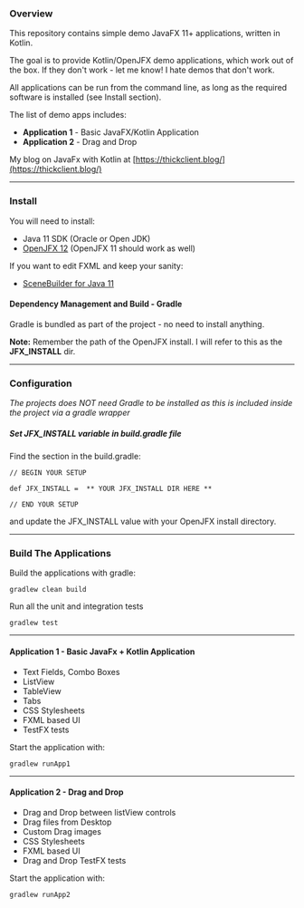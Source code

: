 ### Overview

This repository contains simple demo JavaFX 11+ applications, written
in Kotlin. 

The goal is to provide Kotlin/OpenJFX demo applications, which work out of the box. 
If they don't work - let me know! I hate demos that don't work.

All applications can be run from the command line, as long as the required software
is installed (see Install section).

The list of demo apps includes:

  * **Application 1** -  Basic JavaFX/Kotlin Application
  * **Application 2** -  Drag and Drop 
  
My blog on JavaFx with Kotlin at [https://thickclient.blog/](https://thickclient.blog/)

---
### Install
You will need to install:

* Java 11 SDK (Oracle or Open JDK)
* [OpenJFX 12](https://gluonhq.com/products/javafx/)  (OpenJFX 11 should work as well)

If you want to edit FXML and keep your sanity:

* [SceneBuilder for Java 11](https://gluonhq.com/products/scene-builder/)


#### Dependency Management and Build - Gradle

Gradle is bundled as part of the project - no need to install anything.

**Note:** Remember the path of the OpenJFX install. I will refer to this as the **JFX_INSTALL** dir.

---
### Configuration

*The projects does NOT need Gradle to be installed as this is included inside the project via a gradle wrapper*

##### Set JFX_INSTALL variable in build.gradle file

Find the section in the build.gradle:

    
    // BEGIN YOUR SETUP

    def JFX_INSTALL =  ** YOUR JFX_INSTALL DIR HERE ** 

    // END YOUR SETUP

and update the JFX_INSTALL value with your OpenJFX install directory.

---
### Build The Applications

Build the applications with gradle:

    gradlew clean build


Run all the unit and integration tests

    gradlew test
    
---
#### Application 1 - Basic JavaFx + Kotlin Application

* Text Fields, Combo Boxes
* ListView
* TableView
* Tabs
* CSS Stylesheets
* FXML based UI
* TestFX tests

Start the application with:

    gradlew runApp1
    

---
#### Application 2 - Drag and Drop

* Drag and Drop between listView controls
* Drag files from Desktop
* Custom Drag images 
* CSS Stylesheets
* FXML based UI
* Drag and Drop TestFX tests

Start the application with:

    gradlew runApp2
    
